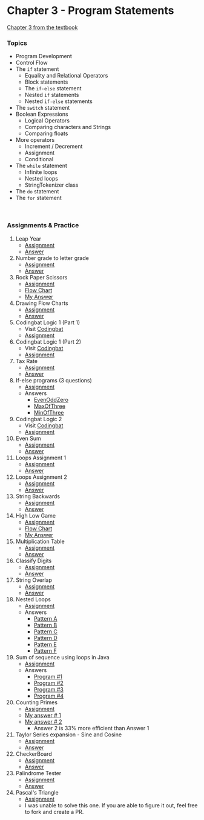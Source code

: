 # Chapter 3 - Program Statements

[Chapter 3 from the textbook](./JSS_ch3.pdf)

### Topics

- Program Development
- Control Flow
- The ```if``` statement
    - Equality and Relational Operators
    - Block statements
    - The ```if-else``` statement
    - Nested ```if``` statements
    - Nested ```if-else``` statements
- The ```switch``` statement
- Boolean Expressions
    - Logical Operators
    - Comparing characters and Strings
    - Comparing floats
- More operators
    - Increment / Decrement
    - Assignment
    - Conditional
- The ```while``` statement
    - Infinite loops
    - Nested loops
    - StringTokenizer class
- The ```do``` statement
- The ```for``` statement

<br>

### Assignments & Practice

1. Leap Year
    - [Assignment](./Ch3_Assignments/LeapYear.pdf)
    - [Answer]()
2. Number grade to letter grade
    - [Assignment](./Ch3_Assignments/NumberToLetterGrade.jpg)
    - [Answer]()
3. Rock Paper Scissors
    - [Assignment](./Ch3_Assignments/RockPaperScissor.jpg)
    - [Flow Chart]()
    - [My Answer]()
4. Drawing Flow Charts
    - [Assignment](./Ch3_Assignments/Draw_Flow_Chart.pdf)
    - [Answer]()
5. Codingbat Logic 1 (Part 1)
    - Visit [Codingbat](https://codingbat.com)
    - [Assignment](./Ch3_Assignments/CodingBat_Logic1_1.jpg)
6. Codingbat Logic 1 (Part 2)
    - Visit [Codingbat](https://codingbat.com)
    - [Assignment](./Ch3_Assignments/CodingBat_Logic1_2.jpg)
7. Tax Rate
    - [Assignment](./Ch3_Assignments/TaxRate.jpg)
    - [Answer]()
8. If-else programs (3 questions)
    - [Assignment](./Ch3_Assignments/IfElsePrograms.jpg)
    - Answers
        - [EvenOddZero]()
        - [MaxOfThree]()
        - [MinOfThree]()
9. Codingbat Logic 2
    - Visit [Codingbat](https://codingbat.com)
    - [Assignment](./Ch3_Assignments/CodingBat_Logic2.jpg)
10. Even Sum
    - [Assignment](./Ch3_Assignments/EvenSum.jpg)
    - [Answer]()
11. Loops Assignment 1
    - [Assignment](./Ch3_Assignments/Loops_1.pdf)
    - [Answer]()
12. Loops Assignment 2
    - [Assignment](./Ch3_Assignments/Loops_2.pdf)
    - [Answer]()
13. String Backwards
    - [Assignment](./Ch3_Assignments/StringBackwards.jpg)
    - [Answer]()
14. High Low Game
    - [Assignment](./Ch3_Assignments/HighLowGame.jpg)
    - [Flow Chart]()
    - [My Answer]()
15. Multiplication Table
    - [Assignment](./Ch3_Assignments/MultiplicationTable.jpg)
    - [Answer]()
16. Classify Digits
    - [Assignment](./Ch3_Assignments/ClassifyDigits.jpg)
    - [Answer]()
17. String Overlap
    - [Assignment](./Ch3_Assignments/StringOverlap.jpg)
    - [Answer]()
18. Nested Loops
    - [Assignment](./Ch3_Assignments/NestedLoops.pdf)
    - Answers
        - [Pattern A]()
        - [Pattern B]()
        - [Pattern C]()
        - [Pattern D]()
        - [Pattern E]()
        - [Pattern F]()
19. Sum of sequence using loops in Java
    - [Assignment](./Ch3_Assignments/SumOfSequence.pdf)
    - Answers
        - [Program #1]()
        - [Program #2]()
        - [Program #3]()
        - [Program #4]()
20. Counting Primes
    - [Assignment](./Ch3_Assignments/PrimeCounter.jpg)
    - [My answer # 1]()
    - [My answer # 2]()
        - Answer 2 is 33% more efficient than Answer 1
21. Taylor Series expansion - Sine and Cosine
    - [Assignment](./Ch3_Assignments/TaylorSeries.pdf)
    - [Answer]()
22. CheckerBoard
    - [Assignment](./Ch3_Assignments/CheckerBoard.jpg)
    - [Answer]()
23. Palindrome Tester
    - [Assignment](./Ch3_Assignments/PalindromeTester.jpg)
    - [Answer]()
24. Pascal's Triangle
    - [Assignment](./Ch3_Assignments/PascalsTriangle.jpg)
    - I was unable to solve this one. If you are able to figure it out, feel free to fork and create a PR.